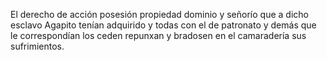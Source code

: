El derecho de acción posesión propiedad dominio y señorío que a dicho esclavo Agapito tenían adquirido y todas con el de patronato y demás que le correspondían los ceden repunxan y bradosen en el camaradería sus sufrimientos.